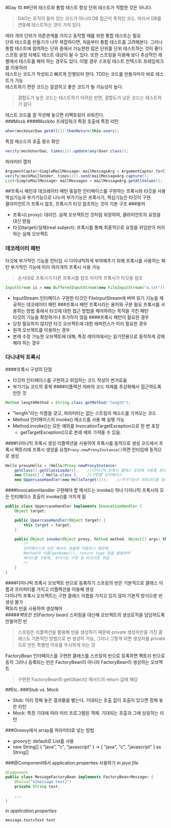 #Day 10
##단위 테스트와 통합 테스트
항상 단위 테스트가 적합한 것은 아니다.	
>DAO는 로직이 들어 있는 코드가 아니라 DB 접근이 목적인 코드. 따라서 DB를 연동해 테스트하는 것이 가치 있다.

여러 개의 단위가 의존관계를 가지고 동작할 때를 위한 통합 테스트는 필요	
단위 테스트를 만들기가 너무 복잡하다면, 처음부터 통합 테스트를 고려해본다. 그러나 통합 테스트에 참여하는 단위 중에서 가능한한 많은 단위를 단위 테스트하는 것이 좋다	
스프링 설정 자체도 테스트 대상이 될 수 있다. 또한 스프링을 이용해 보다 추상적인 레벨에서 테스트를 해야 하는 경우도 있다. 이럴 경우 스프링 테스트 컨텍스트 프레임워크를 이용하라	
테스트는 코드가 작성되고 빠르게 진행되야 한다. TDD는 코드를 만들자마자 바로 테스트가 가능	
테스트하기 편한 코드는 깔끔하고 좋은 코드가 될 가능성이 높다.
> 결합도가 높은 코드는 테스트하기 어려운 반면, 결합도가 낮은 코드는 테스트하기 쉽다

테스트 코드를 잘 작성해 놓으면 리팩토링이 쉬워진다.	
###Mock
####Mockito 프레임워크
특정 호출에 특정 리턴
```java
when(mockUserDao.getAll()).thenReturn(this.users);
```
특정 메소드의 호출 횟수 확인
```java
verify(mockUserDao, times(2)).update(any(User.class));
```
파라미터 캡처
```java
ArgumentCaptor<SimpleMailMessage> mailMessageArg = ArgumentCaptor.forClass(SimpleMailMessage.class);
verify(mockMailSender, times(2)).send(mailMessageArg.capture();
List<SimpleMailMessage> mailMessages = mailMessageArg.getAllValues();
```
##프록시 패턴과 데코레이터 패턴
동일한 인터페이스를 구현하는 프록시와 타깃을 사용	
핵심기능과 부가기능으로 나누어 부가기능은 프록시가, 핵심기능은 타깃이 구현	
클라이언트가 프록시 참조, 프록시가 타깃 참조하는 것이 기본 구조
###용어
- 프록시( proxy): 대리인. 실제 오브젝트인 것처럼 위장하여, 클라이언트의 요청을 대신 받음
- 타깃(target)/실체(real subject): 프록시를 통해 최종적으로 요청을 위임받아 처리하는 실제 오브젝트

### 데코레이터 패턴
타깃에 부가적인 기능을 런타임 시 다이내믹하게 부여해주기 위해 프록시를 사용하는 패턴	
부가적인 기능에 따라 여러개의 프록시 사용 가능	
> 순서대로 프록시가 다른 프록시를 참조
> 마지막 프록시가 타깃을 참조

```java
InputStream is = new BufferedInputStream(new FileInputStream("a.txt"));
```
- InputStream 인터페이스 구현한 타깃인 FileInputStream에 버퍼 읽기 기능을 제공하는 데코레이터 패턴
###프록시 패턴
프록시라는 용어와 구분 필요	
프록시를 사용하는 방법 중에서 타깃에 대한 접근 방법을 제어하려는 목적을 가진 패턴	
타깃의 기능을 확장하거나 추가하지 않음
####프록시 패턴이 필요한 경우
- 당장 필요하지 않지만 타깃 오브젝트에 대한 레퍼런스가 미리 필요한 경우
- 원격 오브젝트를 이용하는 경우
- 본래 수정 가능한 오브젝트에 대해, 특정 레이어에서는 읽기전용으로 동작하게 강제해야 하는 경우
### 다니내믹 프록시
####프록시 구성의 단점
- 타깃의 인터페이스를 구현하고 위임하는 코드 작성이 번거로움
- 부가기능 코드의 중복
####리플렉션
자바의 코드 자체를 추상화해서 접근하도록 만든 것
```java
Method lengthMethod = String.class.getMethod("length");
```
- "length"라는 이름을 갖고, 파라미터는 없는 스트링의 메소드를 가져오는 코드
- Method 인터페이스의 invoke() 메소드를 사용 해 실행 가능
- Method.invoke()는 모든 예외를 InvocationTargetException으로 한 번 포장
	- getTargetException()으로 본래 예외 가져올 수 있음.

####다이나믹 프록시 생성
리플렉션을 사용하여 프록시를 동적으로 생성	
코드에서 프록시 팩토리에 프록시 생성을 요청`Proxy.newProxyInstance()`하면 런타임에 동적으로 생성
```java
Hello proxyHello = (Hello)Proxy.newProxyInstance(
	getClass().getClassLoader(),    //다이나믹 프록시 클래스 로딩에 사용할 로더
	new Class[] { Hello.class },    //구현할 인터페이스
	new UppercaseHandler(new HelloTarget()));    //부가기능과 위임코드를 담은 InvocationHandler
```
####InvocationHandler
구현해야 할 메서드는 invoke() 하나	
다이나믹 프록시의 모든 인터페이스 호출이 invoke()를 거치게 됨	

```java
public class UppercaseHandler implements InvocationHandler {
	Object target;

	public UppercaseHandler(Object target) {
		this.target = target;
	}

	public Object invoke(Object proxy, Method method, Object[] args) throws Throwable {
		/*
		인터페이스의 모든 메서드 호출에 적용되기 때문에
		Method의 이름(getName()), return type 등을 활용하여
		메서드를 구분해, 부가기능 구현 및 타깃이로 위임
		*/
	}
}
```
####다이나빅 프록시 오브젝트 빈으로 등록하기
스프링의 빈은 기본적으로 클래스 이름과 프러퍼티를 가지고 리플렉션을 이용해 생성	
다이나믹 프록시 오브젝트는 구현 클래스 이름을 가지고 있지 않아 기본적 방식으론 빈 생성 불가	
팩토리 빈을 사용하여 생성해야	
#####*팩토린 빈(Factory bean)*
스피링을 대신해 오브젝트의 생성로직을 담당하도록 만들어진 빈
>스프링은 리플렉션을 활용해 빈을 생성하기 때문에 private 생성자만을 가진 클래스도 기본적인 방법으로 빈 생성이 가능, 그러나 그렇게 되면 생성자를 private으로 만든 특별한 이유를 무시하게 되는 것

FactoryBean 인터페이스를 구현한 클래스를 스프링의 빈으로 등록하면 팩토리 빈으로 동작	그러나 등록되는 빈은 FactoryBean이 아니라 FactoryBean이 생성하는 오브젝트
>구현한 FactoryBean의 getObject() 메서드의 return 값에 해당


##Etc.
###Stub vs. Mock	
- Stub: 미리 정해 놓은 결과물을 뱉는다. 기대되는 호출 없이 호출이 있으면 정해 놓은 리턴
- Mock: 특정 기대에 따라 미리 프로그램된 객체. 기대되는 호출과 그에 상응하는 리턴

###Groovy에서 array를 파라미터로 넣는 방법
- groovy는 default로 List를 사용
- new String[] { "java", "c", "javascript" } -> [ "java", "c", "javascript" ] as String[]

###@Component에서 application.properties 사용하기
*in java file*
```java
@Component
public class MessageFactoryBean implements FactoryBean<Message> {
	@Value("${message.text}")
	private String text;
	
	...
}
```
*in application.properties*
```
message.text=Text text
```
